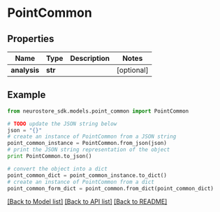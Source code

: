 # PointCommon


## Properties
Name | Type | Description | Notes
------------ | ------------- | ------------- | -------------
**analysis** | **str** |  | [optional] 

## Example

```python
from neurostore_sdk.models.point_common import PointCommon

# TODO update the JSON string below
json = "{}"
# create an instance of PointCommon from a JSON string
point_common_instance = PointCommon.from_json(json)
# print the JSON string representation of the object
print PointCommon.to_json()

# convert the object into a dict
point_common_dict = point_common_instance.to_dict()
# create an instance of PointCommon from a dict
point_common_form_dict = point_common.from_dict(point_common_dict)
```
[[Back to Model list]](../README.md#documentation-for-models) [[Back to API list]](../README.md#documentation-for-api-endpoints) [[Back to README]](../README.md)



